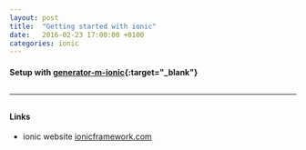 ```yaml
---
layout: post
title:  "Getting started with ionic"
date:   2016-02-23 17:00:00 +0100
categories: ionic
---
```


#### Setup with [generator-m-ionic](https://github.com/mwaylabs/generator-m-ionic){:target="_blank"}

<hr style="margin: 30px 0;">

#### Links

- ionic website [ionicframework.com](http://ionicframework.com/)
